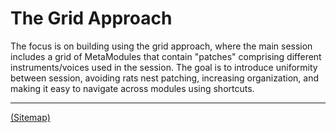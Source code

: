 # The Grid Approach

The focus is on building using the grid approach, where the main session includes a grid of MetaModules that contain "patches" comprising different instruments/voices used in the session. The goal is to introduce uniformity between session, avoiding rats nest patching, increasing organization, and making it easy to navigate across modules using shortcuts.

---

[(Sitemap)](../../Sitemap.md)
